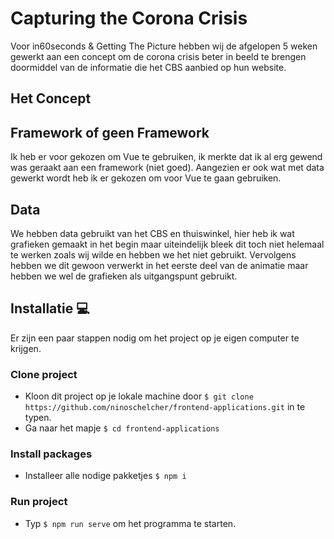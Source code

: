 # Capturing the Corona Crisis
Voor in60seconds & Getting The Picture hebben wij de afgelopen 5 weken gewerkt aan een concept om de corona crisis beter in beeld te brengen doormiddel van de informatie die het CBS aanbied op hun website.

## Het Concept

## Framework of geen Framework
Ik heb er voor gekozen om Vue te gebruiken, ik merkte dat ik al erg gewend was geraakt aan een framework (niet goed). Aangezien er ook wat met data gewerkt wordt heb ik er gekozen om voor Vue te gaan gebruiken.

## Data
We hebben data gebruikt van het CBS en thuiswinkel, hier heb ik wat grafieken gemaakt in het begin maar uiteindelijk bleek dit toch niet helemaal te werken zoals wij wilde en hebben we het niet gebruikt. Vervolgens hebben we dit gewoon verwerkt in het eerste deel van de animatie maar hebben we wel de grafieken als uitgangspunt gebruikt.

## Installatie 💻
Er zijn een paar stappen nodig om het project op je eigen computer te krijgen.

### Clone project
- Kloon dit project op je lokale machine door `$ git clone https://github.com/ninoschelcher/frontend-applications.git` in te typen.
- Ga naar het mapje `$ cd frontend-applications `

### Install packages
- Installeer alle nodige pakketjes `$ npm i`

### Run project
- Typ `$ npm run serve` om het programma te starten.
